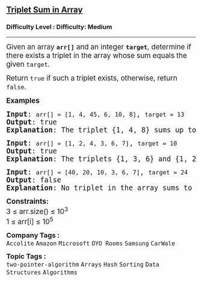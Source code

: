 <h2><a href="https://www.geeksforgeeks.org/problems/triplet-sum-in-array-1587115621/1?page=1&category=Hash&sortBy=submissions">Triplet Sum in Array</a></h2><h3>Difficulty Level : Difficulty: Medium</h3><hr><div class="problems_problem_content__Xm_eO"><p><span style="font-size: 14pt;">Given an array <strong><code>arr[]</code></strong> and an integer <strong><code>target</code></strong>, determine if there exists a triplet in the array whose sum equals the given <code>target</code>.</span></p>
<p><span style="font-size: 14pt;">Return <code>true</code> if such a triplet exists, otherwise, return <code>false</code>.</span></p>
<p><span style="font-size: 14pt;"><strong>Examples<br></strong></span></p>
<pre><span style="font-size: 14pt;"><strong>Input</strong>: <code>arr[] = [1, 4, 45, 6, 10, 8]</code>, <code>target = 13</code> <br><strong>Output</strong>: true <br><strong>Explanation</strong>: The triplet {1, 4, 8} sums up to 13</span></pre>
<pre><span style="font-size: 14pt;"><strong>Input</strong>: <code>arr[] = [1, 2, 4, 3, 6, 7]</code>, <code>target = 10</code> <br><strong>Output</strong>: true <br><strong>Explanation</strong>: The triplets {1, 3, 6} and {1, 2, 7} both sum to 10. </span></pre>
<pre><span style="font-size: 14pt;"><strong>Input</strong>: <code>arr[] = [40, 20, 10, 3, 6, 7]</code>, <code>target = 24</code> <br><strong>Output</strong>: false <br><strong>Explanation</strong>: No triplet in the array sums to 24</span></pre>
<p><span style="font-size: 14pt;"><strong>Constraints:</strong><br>3 ≤ arr.size() ≤ 10<sup>3</sup><br>1 ≤ arr[i] ≤ 10<sup>5</sup></span></p></div><p><span style=font-size:18px><strong>Company Tags : </strong><br><code>Accolite</code>&nbsp;<code>Amazon</code>&nbsp;<code>Microsoft</code>&nbsp;<code>OYO Rooms</code>&nbsp;<code>Samsung</code>&nbsp;<code>CarWale</code>&nbsp;<br><p><span style=font-size:18px><strong>Topic Tags : </strong><br><code>two-pointer-algorithm</code>&nbsp;<code>Arrays</code>&nbsp;<code>Hash</code>&nbsp;<code>Sorting</code>&nbsp;<code>Data Structures</code>&nbsp;<code>Algorithms</code>&nbsp;